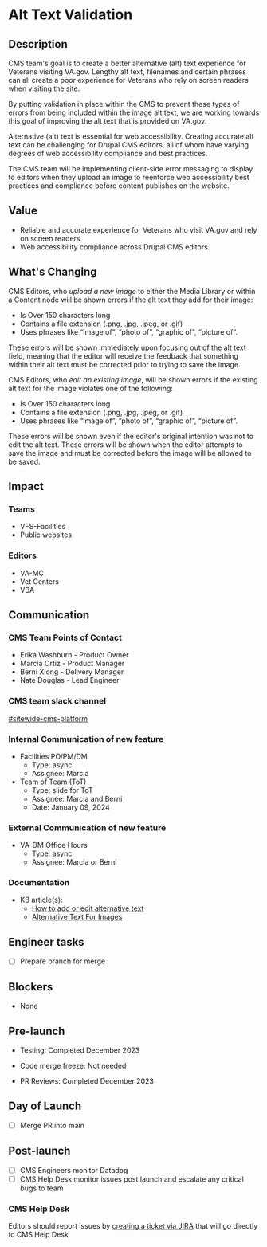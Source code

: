 # Alt Text Validation
## Description
CMS team's goal is to create a better alternative (alt) text experience for Veterans visiting VA.gov. Lengthy alt text, filenames and certain phrases can all create a poor experience for Veterans who rely on screen readers when visiting the site. 

By putting validation in place within the CMS to prevent these types of errors from being included within the image alt text, we are working towards this goal of improving the alt text that is provided on VA.gov.

Alternative (alt) text is essential for web accessibility.  Creating accurate alt text can be challenging for Drupal CMS editors, all of whom have varying degrees of web accessibility compliance and best practices.  

The CMS team will be implementing client-side error messaging to display to editors when they upload an image to reenforce web accessibility best practices and compliance before content publishes on the website. 
## Value
* Reliable and accurate experience for Veterans who visit VA.gov and rely on screen readers
* Web accessibility compliance across Drupal CMS editors.
## What's Changing
CMS Editors, who _upload a new image_ to either the Media Library or within a Content node will be shown errors if the alt text they add for their image:
* Is Over 150 characters long
* Contains a file extension (.png, .jpg, .jpeg, or .gif)
* Uses phrases like “image of”, “photo of”, “graphic of”, “picture of”.

These errors will be shown immediately upon focusing out of the alt text field, meaning that the editor will receive the feedback that something within their alt text must be corrected prior to trying to save the image.

CMS Editors, who _edit an existing image_, will be shown errors if the existing alt text for the image violates one of the following:
* Is Over 150 characters long
* Contains a file extension (.png, .jpg, .jpeg, or .gif)
* Uses phrases like “image of”, “photo of”, “graphic of”, “picture of”.

These errors will be shown even if the editor's original intention was not to edit the alt text. These errors will be shown when the editor attempts to save the image and must be corrected before the image will be allowed to be saved.
## Impact
### Teams
* VFS-Facilities
* Public websites
### Editors
* VA-MC
* Vet Centers
* VBA

## Communication
### CMS Team Points of Contact
* Erika Washburn - Product Owner
* Marcia Ortiz - Product Manager
* Berni Xiong - Delivery Manager
* Nate Douglas - Lead Engineer
### CMS team slack channel
[#sitewide-cms-platform](https://dsva.slack.com/archives/CT4GZBM8F)
### Internal Communication of new feature
* Facilities PO/PM/DM 
  * Type: async
  * Assignee: Marcia
* Team of Team (ToT)
   * Type: slide for ToT
  * Assignee: Marcia and Berni
  * Date: January 09, 2024
### External Communication of new feature
* VA-DM Office Hours
   * Type: async
  * Assignee: Marcia or Berni
### Documentation
* KB article(s): 
  * [How to add or edit alternative text](https://prod.cms.va.gov/help/cms-basics/alternative-text)
   * [Alternative Text For Images](https://prod.cms.va.gov/help/cms-basics/alternative-text-for-images)

## Engineer tasks
- [ ] Prepare branch for merge
## Blockers
* None
## Pre-launch
* Testing: Completed December 2023

* Code merge freeze: Not needed

* PR Reviews: Completed December 2023

## Day of Launch
- [ ] Merge PR into main
  
## Post-launch
- [ ] CMS Engineers monitor Datadog
- [ ] CMS Help Desk monitor issues post launch and escalate any critical bugs to team
### CMS Help Desk
Editors should report issues by [creating a ticket via JIRA](https://va-gov.atlassian.net/servicedesk/customer/portal/3) that will go directly to CMS Help Desk


